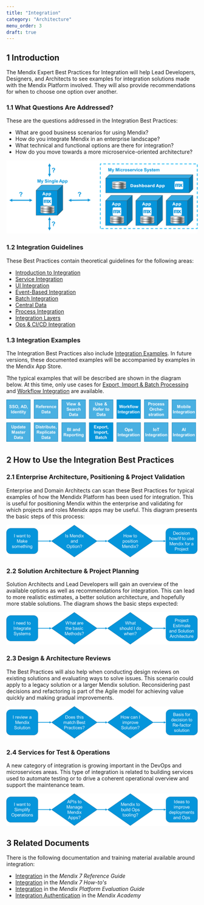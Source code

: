 ```yaml
---
title: "Integration"
category: "Architecture"
menu_order: 3
draft: true
---
```


## 1 Introduction

The Mendix Expert Best Practices for Integration will help Lead Developers, Designers, and Architects to see examples for integration solutions made with the Mendix Platform involved. They will also provide recommendations for when to choose one option over another.

### 1.1 What Questions Are Addressed?

These are the questions addressed in the Integration Best Practices:

* What are good business scenarios for using Mendix?
* How do you integrate Mendix in an enterprise landscape?
* What technical and functional options are there for integration?
* How do you move towards a more microservice-oriented architecture?

![](attachments/integration-overview/int-ov2.png)

### 1.2 Integration Guidelines

These Best Practices contain theoretical guidelines for the following areas:

* [Introduction to Integration](integration-intro)
* [Service Integration](service-integration)
* [UI Integration](ui-integration)
* [Event-Based Integration](event-integration)
* [Batch Integration](batch-integration)
* [Central Data](central-data)
* [Process Integration](process-integration)
* [Integration Layers](integration-layers)
* [Ops & CI/CD Integration](ops-cicd-integration)

### 1.3 Integration Examples

The Integration Best Practices also include [Integration Examples](integration-examples). In future versions, these documented examples will be accompanied by examples in the Mendix App Store.

Tthe typical examples that will be described are shown in the diagram below. At this time, only use cases for [Export, Import & Batch Processing](export-import-batch) and [Workflow Integration](workflow-integration) are available. 

![](attachments/integration-overview/int-ov4.png)

## 2 How to Use the Integration Best Practices

### 2.1 Enterprise Architecture, Positioning & Project Validation

Enterprise and Domain Architects can scan these Best Practices for typical examples of how the Mendidx Platform has been used for integration. This is useful for positioning Mendix within the enterprise and validating for which projects and roles Menidx apps may be useful. This diagram presents the basic steps of this process:

![](attachments/integration-overview/int-ov5.png)

### 2.2 Solution Architecture & Project Planning

Solution Architects and Lead Developers will gain an overview of the available options as well as recommendations for integration. This can lead to more realistic estimates, a better solution architecture, and hopefully more stable solutions. The diagram shows the basic steps expected:

![](attachments/integration-overview/solution-architecture.png)

### 2.3 Design & Architecture Reviews

The Best Practices will also help when conducting design reviews on existing solutions and evaluating ways to solve issues. This scenario could apply to a legacy solution or a larger Mendix solution. Reconsidering past decisions and refactoring is part of the Agile model for achieving value quickly and making gradual improvements.

![](attachments/integration-overview/int-ov6.png)

### 2.4 Services for Test & Operations

A new category of integration is growing important in the DevOps and microservices areas. This type of integration is related to building services used to automate testing or to drive a coherent operational overview and support the maintenance team.

![](attachments/integration-overview/int-ov7.png)

## 3 Related Documents

There is the following documentation and training material available around integration:

* [Integration](/refguide7/integration) in the *Mendix 7 Reference Guide*
* [Integration](/howto7/integration/) in the *Mendix 7 How-to's*
* [Integration](https://www.mendix.com/evaluation-guide/app-capabilities/integration) in the *Mendix Platform Evaluation Guide*
* [Integration Authentication](https://gettingstarted.mendixcloud.com/link/module/117/lecture/944) in the *Mendix Academy*
